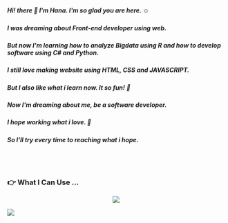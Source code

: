 #

##### Hi! there 👋 I'm Hana. I'm so glad you are here. :relaxed:

##### I was dreaming about Front-end developer using web. </br>
##### But now I'm learning how to analyze Bigdata using R and how to develop software using C# and Python.

##### I still love making website using HTML, CSS and JAVASCRIPT.</br>
##### But I also like what i learn now. It so fun! :star_struck:

##### Now I'm dreaming about me, be a software developer.</br>
##### I hope working what i love. :smiling_face_with_three_hearts:</br>
##### So I'll try every time to reaching what i hope.
#
</br>

### :point_right: What I Can Use ...

<div align="center">
  <img src="https://img.shields.io/badge/R-#276DC3?style=flat&logo=R&logoColor=white"/>
</div>
<p>
  <img src="https://img.shields.io/badge/Swift-F05138?style=flat-square&logo=Swift&logoColor=white"/>
</p>
